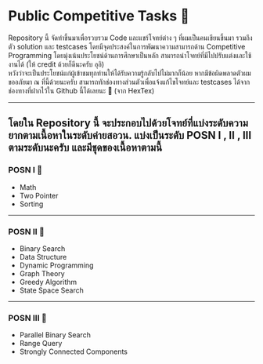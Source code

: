 # Public Competitive Tasks 📖

<p>
 Repository นี้ จัดทำขึ้นมาเพื่อรวบรวม Code และแชร์โจทย์ต่าง ๆ ที่ผมเป็นคนเขียนขึ้นมา รวมถึงตัว solution และ testcases โดยมีจุดประสงค์ในการพัฒนาความสามารถด้าน Competitive Programming โดยมุ่งเน้นประโยชน์ด้านการศึกษาเป็นหลัก สามารถนำโจทย์ที่มีไปปรับแต่งและใช้งานได้ (ให้ credit ด้วยก็ดีนะครับ อุอิ) 
  <br> หวังว่าจะเป็นประโยชน์แก่ผู้เข้าชมทุกท่านให้ได้รับความรู้กลับไปไม่มากก็น้อย หากมีข้อผิดพลาดตัวผมขออภัยมา ณ ที่นี้ด้วยนะครับ สามารถทักช่องทางส่วนตัวเพื่อแจ้งแก้ไขโจทย์และ testcases ได้จากช่องทางที่ฝากไว้ใน Github นี้ได้เลยนะ 🫠 (จาก HexTex)
</p>

<hr>

## โดยใน Repository นี้ จะประกอบไปด้วยโจทย์ที่แบ่งระดับความยากตามเนื้อหาในระดับค่ายสอวน. แบ่งเป็นระดับ POSN I , II , III ตามระดับนะครับ และมีชุดของเนื้อหาตามนี้ 

### POSN I 🥉

<p>
  <ul>
   <li>Math</li>
   <li>Two Pointer</li>
   <li>Sorting</li>
  </ul>
</p>

<hr>

### POSN II 🥈
<p>
  <ul>
   <li>Binary Search</li>
   <li>Data Structure</li>
   <li>Dynamic Programming</li>
   <li>Graph Theory</li>
   <li>Greedy Algorithm</li>
   <li>State Space Search</li>
  </ul>
</p>

<hr>

### POSN III 🥇
<p>
  <ul>
   <li>Parallel Binary Search</li>
   <li>Range Query</li>
   <li>Strongly Connected Components</li>
  </ul>
</p>
